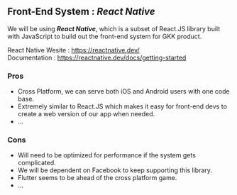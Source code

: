 ## Front-End System : *React Native*
We will be using ***React Native***, which is a subset of React.JS library built with JavaScript to build out the front-end system for GKK product. 

React Native Wesite : https://reactnative.dev/  
Documentation : https://reactnative.dev/docs/getting-started  

### Pros
- Cross Platform, we can serve both iOS and Android users with one code base.
- Extremely similar to React.JS which makes it easy for front-end devs to create a web version of our app when needed.
- ...

### Cons
- Will need to be optimized for performance if the system gets complicated. 
- We will be dependent on Facebook to keep supporting this library.
- Flutter seems to be ahead of the cross platform game.
- ...